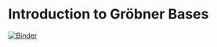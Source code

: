# Introduction to Gröbner Bases
[![Binder](https://mybinder.org/badge_logo.svg)](https://mybinder.org/v2/gh/Snopoff/Introduction-to-Groebner-Bases/HEAD)
